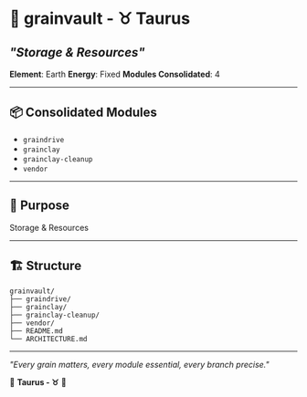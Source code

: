 # 🌾 grainvault - ♉ Taurus
## *"Storage & Resources"*

**Element**: Earth
**Energy**: Fixed
**Modules Consolidated**: 4

---

## 📦 **Consolidated Modules**

- `graindrive`
- `grainclay`
- `grainclay-cleanup`
- `vendor`

---

## 🎯 **Purpose**

Storage & Resources

---

## 🏗️ **Structure**

```
grainvault/
├── graindrive/
├── grainclay/
├── grainclay-cleanup/
├── vendor/
├── README.md
└── ARCHITECTURE.md
```

---

*"Every grain matters, every module essential, every branch precise."*

🌾 **Taurus - ♉** 🌾
